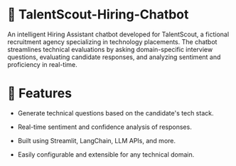 # 💼 TalentScout-Hiring-Chatbot
An intelligent Hiring Assistant chatbot developed for TalentScout, a fictional recruitment agency specializing in technology placements. The chatbot streamlines technical evaluations by asking domain-specific interview questions, evaluating candidate responses, and analyzing sentiment and proficiency in real-time.

# 🚀 Features
* Generate technical questions based on the candidate's tech stack.

* Real-time sentiment and confidence analysis of responses.

* Built using Streamlit, LangChain, LLM APIs, and more.

* Easily configurable and extensible for any technical domain.
